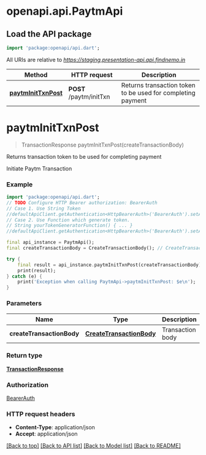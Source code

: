 # openapi.api.PaytmApi

## Load the API package
```dart
import 'package:openapi/api.dart';
```

All URIs are relative to *https://staging.presentation-api.api.findnemo.in*

Method | HTTP request | Description
------------- | ------------- | -------------
[**paytmInitTxnPost**](PaytmApi.md#paytminittxnpost) | **POST** /paytm/initTxn | Returns transaction token to be used for completing payment


# **paytmInitTxnPost**
> TransactionResponse paytmInitTxnPost(createTransactionBody)

Returns transaction token to be used for completing payment

Initiate Paytm Transaction

### Example
```dart
import 'package:openapi/api.dart';
// TODO Configure HTTP Bearer authorization: BearerAuth
// Case 1. Use String Token
//defaultApiClient.getAuthentication<HttpBearerAuth>('BearerAuth').setAccessToken('YOUR_ACCESS_TOKEN');
// Case 2. Use Function which generate token.
// String yourTokenGeneratorFunction() { ... }
//defaultApiClient.getAuthentication<HttpBearerAuth>('BearerAuth').setAccessToken(yourTokenGeneratorFunction);

final api_instance = PaytmApi();
final createTransactionBody = CreateTransactionBody(); // CreateTransactionBody | Transaction body

try {
    final result = api_instance.paytmInitTxnPost(createTransactionBody);
    print(result);
} catch (e) {
    print('Exception when calling PaytmApi->paytmInitTxnPost: $e\n');
}
```

### Parameters

Name | Type | Description  | Notes
------------- | ------------- | ------------- | -------------
 **createTransactionBody** | [**CreateTransactionBody**](CreateTransactionBody.md)| Transaction body | 

### Return type

[**TransactionResponse**](TransactionResponse.md)

### Authorization

[BearerAuth](../README.md#BearerAuth)

### HTTP request headers

 - **Content-Type**: application/json
 - **Accept**: application/json

[[Back to top]](#) [[Back to API list]](../README.md#documentation-for-api-endpoints) [[Back to Model list]](../README.md#documentation-for-models) [[Back to README]](../README.md)

